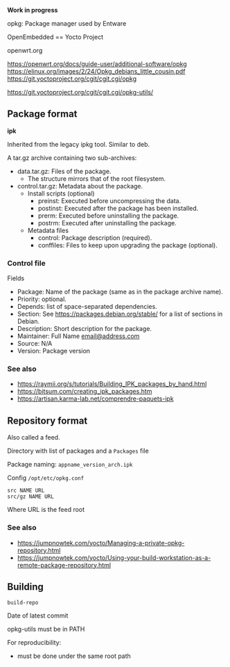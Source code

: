 **Work in progress**

opkg: Package manager used by Entware

OpenEmbedded == Yocto Project

openwrt.org

https://openwrt.org/docs/guide-user/additional-software/opkg
https://elinux.org/images/2/24/Opkg_debians_little_cousin.pdf
https://git.yoctoproject.org/cgit/cgit.cgi/opkg

https://git.yoctoproject.org/cgit/cgit.cgi/opkg-utils/

## Package format

**ipk**

Inherited from the legacy ipkg tool. Similar to deb.

A tar.gz archive containing two sub-archives:

* data.tar.gz: Files of the package.
    - The structure mirrors that of the root filesystem.
* control.tar.gz: Metadata about the package.
    - Install scripts (optional)
        - preinst: Executed before uncompressing the data.
        - postinst: Executed after the package has been installed.
        - prerm: Executed before uninstalling the package.
        - postrm: Executed after uninstalling the package.
    - Metadata files
        - control: Package description (required).
        - conffiles: Files to keep upon upgrading the package (optional).

### Control file

Fields

* Package: Name of the package (same as in the package archive name).
* Priority: optional.
* Depends: list of space-separated dependencies.
* Section: See <https://packages.debian.org/stable/> for a list of sections in Debian.
* Description: Short description for the package.
* Maintainer: Full Name <email@address.com>
* Source: N/A
* Version: Package version

### See also

* <https://raymii.org/s/tutorials/Building_IPK_packages_by_hand.html>
* <https://bitsum.com/creating_ipk_packages.htm>
* <https://artisan.karma-lab.net/comprendre-paquets-ipk>

## Repository format

Also called a feed.

Directory with list of packages and a `Packages` file

Package naming: `appname_version_arch.ipk`

Config `/opt/etc/opkg.conf`

```
src NAME URL
src/gz NAME URL
```

Where URL is the feed root

### See also

* <https://jumpnowtek.com/yocto/Managing-a-private-opkg-repository.html>
* <https://jumpnowtek.com/yocto/Using-your-build-workstation-as-a-remote-package-repository.html>

## Building

`build-repo`

Date of latest commit

opkg-utils must be in PATH

For reproducibility:

- must be done under the same root path
